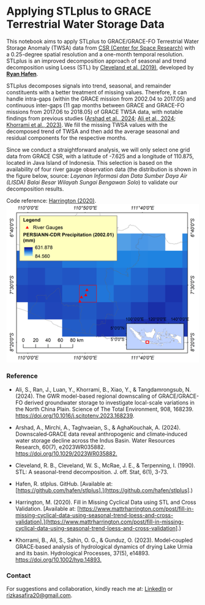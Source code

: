 # Applying STLplus to GRACE Terrestrial Water Storage Data
This notebook aims to apply STLplus to GRACE/GRACE-FO Terrestrial Water Storage Anomaly (TWSA) data from [CSR (Center for Space Research)](https://www2.csr.utexas.edu/grace/RL06_mascons.html) with a 0.25-degree spatial resolution and a one-month temporal resolution. STLplus is an improved decomposition approach of seasonal and trend decomposition using Loess (STL) by [Cleveland et al. (2019)](https://www.wessa.net/download/stl.pdf), developed by [**Ryan Hafen**](https://github.com/hafen/stlplus).

STLplus decomposes signals into trend, seasonal, and remainder constituents with a better treatment of missing values. Therefore, it can handle intra-gaps (within the GRACE mission from 2002.04 to 2017.05) and continuous inter-gaps (11 gap months between GRACE and GRACE-FO missions from 2017.06 to 2018.05) of GRACE TWSA data, with notable findings from previous studies ([Arshad et al., 2024](https://agupubs.onlinelibrary.wiley.com/doi/10.1029/2023WR035882); [Ali et al., 2024](https://doi.org/10.1016/j.scitotenv.2023.168239); [Khorrami et al., 2023)](https://onlinelibrary.wiley.com/doi/10.1002/hyp.14893). We fill the missing TWSA values with the decomposed trend of TWSA and then add the average seasonal and residual components for the respective months.

Since we conduct a straightforward analysis, we will only select one grid data from GRACE CSR, with a latitude of -7.625 and a longitude of 110.875, located in Java Island of Indonesia. This selection is based on the availability of four river gauge observation data (the distribution is shown in the figure below, source: _Layanan Informasi dan Data Sumber Daya Air (LISDA) Balai Besar Wilayah Sungai Bengawan Solo_) to validate our decomposition results.

Code reference: [Harrington (2020)](https://www.mattrharrington.com/post/fill-in-missing-cyclical-data-using-seasonal-trend-loess-and-cross-validation).
![Alt text](Focus-grid.png)

### Reference

-   Ali, S., Ran, J., Luan, Y., Khorrami, B., Xiao, Y., & Tangdamrongsub, N. (2024). The GWR model-based regional downscaling of GRACE/GRACE-FO derived groundwater storage to investigate local-scale variations in the North China Plain. Science of The Total Environment, 908, 168239. <https://doi.org/10.1016/j.scitotenv.2023.168239>.

-   Arshad, A., Mirchi, A., Taghvaeian, S., & AghaKouchak, A. (2024). Downscaled‐GRACE data reveal anthropogenic and climate‐induced water storage decline across the Indus Basin. Water Resources Research, 60(7), e2023WR035882. <https://doi.org/10.1029/2023WR035882.>

-   Cleveland, R. B., Cleveland, W. S., McRae, J. E., & Terpenning, I. (1990). STL: A seasonal-trend decomposition. J. off. Stat, 6(1), 3-73.

-   Hafen, R. stlplus. GitHub. [Available at: [https://github.com/hafen/stlplus].](https://github.com/hafen/stlplus].)

-   Harrington, M. (2020). Fill in Missing Cyclical Data using STL and Cross Validation. [Available at: [https://www.mattrharrington.com/post/fill-in-missing-cyclical-data-using-seasonal-trend-loess-and-cross-validation].](https://www.mattrharrington.com/post/fill-in-missing-cyclical-data-using-seasonal-trend-loess-and-cross-validation].)

-   Khorrami, B., Ali, S., Sahin, O. G., & Gunduz, O. (2023). Model‐coupled GRACE‐based analysis of hydrological dynamics of drying Lake Urmia and its basin. Hydrological Processes, 37(5), e14893. <https://doi.org/10.1002/hyp.14893.>

### Contact
For suggestions and collaboration, kindly reach me at: [LinkedIn](https://www.linkedin.com/in/rizka-amelia-dwi-safira/) or rizkasafira20@gmail.com.

